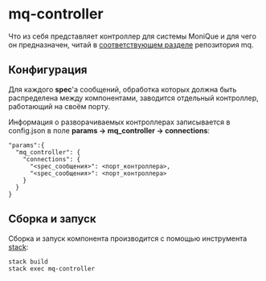 # mq-controller

Что из себя представляет контроллер для системы MoniQue и для чего он предназначен, читай в [соответствующем разделе](https://github.com/biocad/mq/blob/master/doc/Controller.md) репозитория mq.

## Конфигурация

Для каждого **spec**'а сообщений, обработка которых должна быть распределена между компонентами, заводится отдельный контроллер, работающий на своём порту.

Информация о разворачиваемых контроллерах записывается в config.json в поле **params -> mq_controller -> connections**:

```
"params":{
  "mq_controller": {
    "connections": {
      "<spec_сообщения>": <порт_контроллера>,
      "<spec_сообщения>": <порт_контроллера>
    } 
  }
}
```

## Сборка и запуск

Сборка и запуск компонента производится с помощью инструмента [stack](https://www.haskellstack.org/):

```
stack build
stack exec mq-controller
```
